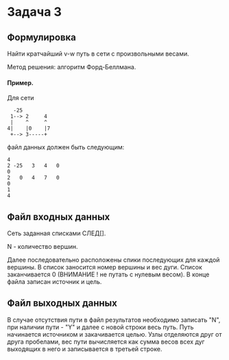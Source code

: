 # Задача 3

## Формулировка

Найти кратчайший v-w путь в сети с произвольными весами.

Метод решения: алгоритм Форд-Беллмана.

#### Пример.
Для сети

      -25
     1--> 2     4
     |    ^     ^
    4|    |0    |7
     +--> 3-----+

файл данных должен быть следующим:

    4
    2 -25   3   4   0
    0
    2   0   4   7   0
    0
    1
    4

## Файл входных данных
Сеть заданная списками СЛЕД[].

N - количество вершин.

Далее последовательно расположены спики последующих для каждой вершины.
В список заносится номер вершины и вес дуги. Список заканчивается 0 
(ВНИМАНИЕ ! не путать с нулевым весом). В конце файла записан источник и цель.

## Файл выходных данных
В случае отсутствия пути в файл результатов необходимо записать "N", при наличии пути - "Y" и далее с новой строки весь путь. 
Путь начинается источником и закачивается целью. 
Узлы отделяются друг от друга пробелами, вес пути вычисляется как сумма весов всех дуг выходящих в него и записывается в третьей строке. 